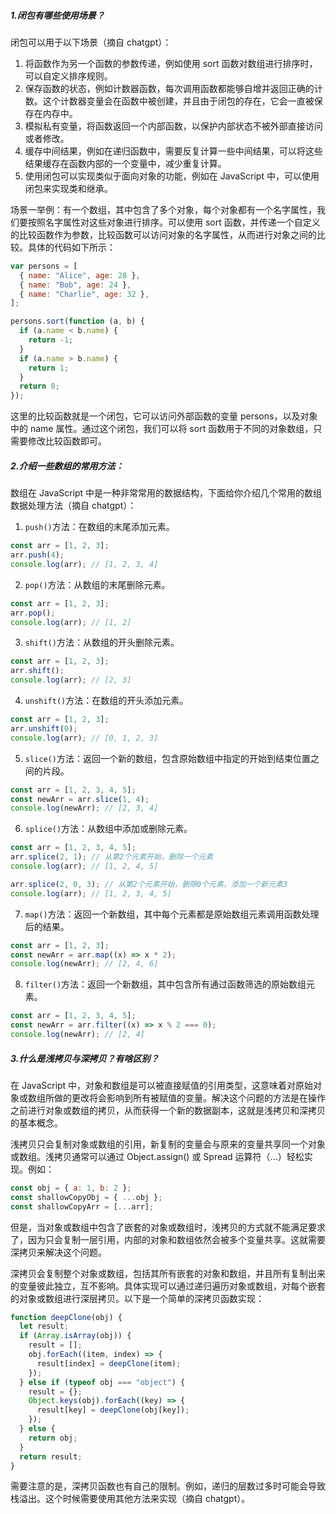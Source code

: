 ##### 1.闭包有哪些使用场景？

闭包可以用于以下场景（摘自 chatgpt）：

1. 将函数作为另一个函数的参数传递，例如使用 sort 函数对数组进行排序时，可以自定义排序规则。
2. 保存函数的状态，例如计数器函数，每次调用函数都能够自增并返回正确的计数。这个计数器变量会在函数中被创建，并且由于闭包的存在，它会一直被保存在内存中。
3. 模拟私有变量，将函数返回一个内部函数，以保护内部状态不被外部直接访问或者修改。
4. 缓存中间结果，例如在递归函数中，需要反复计算一些中间结果，可以将这些结果缓存在函数内部的一个变量中，减少重复计算。
5. 使用闭包可以实现类似于面向对象的功能，例如在 JavaScript 中，可以使用闭包来实现类和继承。

场景一举例：有一个数组，其中包含了多个对象，每个对象都有一个名字属性，我们要按照名字属性对这些对象进行排序。可以使用 sort 函数，并传递一个自定义的比较函数作为参数，比较函数可以访问对象的名字属性，从而进行对象之间的比较。具体的代码如下所示：

```js
var persons = [
  { name: "Alice", age: 28 },
  { name: "Bob", age: 24 },
  { name: "Charlie", age: 32 },
];

persons.sort(function (a, b) {
  if (a.name < b.name) {
    return -1;
  }
  if (a.name > b.name) {
    return 1;
  }
  return 0;
});
```

这里的比较函数就是一个闭包，它可以访问外部函数的变量 persons，以及对象中的 name 属性。通过这个闭包，我们可以将 sort 函数用于不同的对象数组，只需要修改比较函数即可。

##### 2.介绍一些数组的常用方法：

数组在 JavaScript 中是一种非常常用的数据结构，下面给你介绍几个常用的数组数据处理方法（摘自 chatgpt）：

1. `push()`方法：在数组的末尾添加元素。

```js
const arr = [1, 2, 3];
arr.push(4);
console.log(arr); // [1, 2, 3, 4]
```

2. `pop()`方法：从数组的末尾删除元素。

```js
const arr = [1, 2, 3];
arr.pop();
console.log(arr); // [1, 2]
```

3. `shift()`方法：从数组的开头删除元素。

```js
const arr = [1, 2, 3];
arr.shift();
console.log(arr); // [2, 3]
```

4. `unshift()`方法：在数组的开头添加元素。

```js
const arr = [1, 2, 3];
arr.unshift(0);
console.log(arr); // [0, 1, 2, 3]
```

5. `slice()`方法：返回一个新的数组，包含原始数组中指定的开始到结束位置之间的片段。

```js
const arr = [1, 2, 3, 4, 5];
const newArr = arr.slice(1, 4);
console.log(newArr); // [2, 3, 4]
```

6. `splice()`方法：从数组中添加或删除元素。

```js
const arr = [1, 2, 3, 4, 5];
arr.splice(2, 1); // 从第2个元素开始，删除一个元素
console.log(arr); // [1, 2, 4, 5]

arr.splice(2, 0, 3); // 从第2个元素开始，删除0个元素，添加一个新元素3
console.log(arr); // [1, 2, 3, 4, 5]
```

7. `map()`方法：返回一个新数组，其中每个元素都是原始数组元素调用函数处理后的结果。

```js
const arr = [1, 2, 3];
const newArr = arr.map((x) => x * 2);
console.log(newArr); // [2, 4, 6]
```

8. `filter()`方法：返回一个新数组，其中包含所有通过函数筛选的原始数组元素。

```js
const arr = [1, 2, 3, 4, 5];
const newArr = arr.filter((x) => x % 2 === 0);
console.log(newArr); // [2, 4]
```

##### 3.什么是浅拷贝与深拷贝？有啥区别？

在 JavaScript 中，对象和数组是可以被直接赋值的引用类型，这意味着对原始对象或数组所做的更改将会影响到所有被赋值的变量。解决这个问题的方法是在操作之前进行对象或数组的拷贝，从而获得一个新的数据副本，这就是浅拷贝和深拷贝的基本概念。

浅拷贝只会复制对象或数组的引用，新复制的变量会与原来的变量共享同一个对象或数组。浅拷贝通常可以通过 Object.assign() 或 Spread 运算符（...）轻松实现。例如：

```js
const obj = { a: 1, b: 2 };
const shallowCopyObj = { ...obj };
const shallowCopyArr = [...arr];
```

但是，当对象或数组中包含了嵌套的对象或数组时，浅拷贝的方式就不能满足要求了，因为只会复制一层引用，内部的对象和数组依然会被多个变量共享。这就需要深拷贝来解决这个问题。

深拷贝会复制整个对象或数组，包括其所有嵌套的对象和数组，并且所有复制出来的变量彼此独立，互不影响。具体实现可以通过递归遍历对象或数组，对每个嵌套的对象或数组进行深层拷贝。以下是一个简单的深拷贝函数实现：

```js
function deepClone(obj) {
  let result;
  if (Array.isArray(obj)) {
    result = [];
    obj.forEach((item, index) => {
      result[index] = deepClone(item);
    });
  } else if (typeof obj === "object") {
    result = {};
    Object.keys(obj).forEach((key) => {
      result[key] = deepClone(obj[key]);
    });
  } else {
    return obj;
  }
  return result;
}
```

需要注意的是，深拷贝函数也有自己的限制。例如，递归的层数过多时可能会导致栈溢出。这个时候需要使用其他方法来实现（摘自 chatgpt）。
